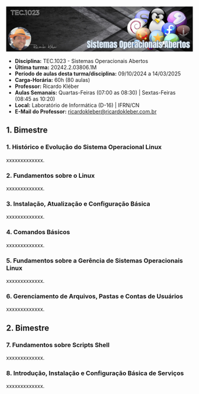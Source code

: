 ![Sistemas Operacionais Abertos](./assets/images/banner_tec1023.png)

* **Disciplina:** TEC.1023 - Sistemas Operacionais Abertos
* **Última turma:** 20242.2.03806.1M
* **Período de aulas desta turma/disciplina:** 09/10/2024 a 14/03/2025
* **Carga-Horária:** 60h (80 aulas)
* **Professor:** Ricardo Kléber
* **Aulas Semanais:** Quartas-Feiras (07:00 as 08:30) | Sextas-Feiras (08:45 as 10:20)
* **Local:** Laboratório de Informática (D-16) | IFRN/CN
* **E-Mail do Professor:** ricardokleber@ricardokleber.com.br

## 1. Bimestre

### 1. Histórico e Evolução do Sistema Operacional Linux

xxxxxxxxxxxxx.

### 2. Fundamentos sobre o Linux

xxxxxxxxxxxxx.

### 3. Instalação, Atualização e Configuração Básica

xxxxxxxxxxxxx.

### 4. Comandos Básicos

xxxxxxxxxxxxx.

### 5. Fundamentos sobre a Gerência de Sistemas Operacionais Linux

xxxxxxxxxxxxx.

### 6. Gerenciamento de Arquivos, Pastas e Contas de Usuários

xxxxxxxxxxxxx.



## 2. Bimestre

### 7. Fundamentos sobre Scripts Shell

xxxxxxxxxxxxx.

### 8. Introdução, Instalação e Configuração Básica de Serviços

xxxxxxxxxxxxx.